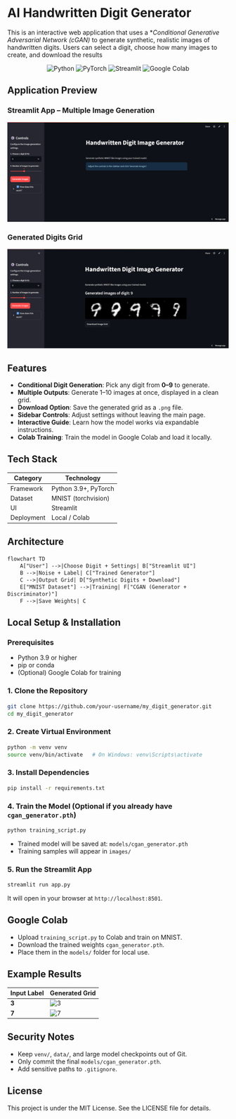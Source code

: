 # AI Handwritten Digit Generator

This is an interactive web application that uses a **Conditional Generative Adversarial Network (cGAN)* to generate synthetic, realistic images of handwritten digits. Users can select a digit, choose how many images to create, and download the results

<p align="center">
  <img src="https://img.shields.io/badge/Python-3776AB?style=for-the-badge&logo=python&logoColor=white" alt="Python"/>
  <img src="https://img.shields.io/badge/PyTorch-EE4C2C?style=for-the-badge&logo=pytorch&logoColor=white" alt="PyTorch"/>
  <img src="https://img.shields.io/badge/Streamlit-FF4B4B?style=for-the-badge&logo=streamlit&logoColor=white" alt="Streamlit"/>
  <img src="https://img.shields.io/badge/Google Colab-F9AB00?style=for-the-badge&logo=googlecolab&logoColor=white" alt="Google Colab"/>
</p>  

## Application Preview

### Streamlit App – Multiple Image Generation

![Streamlit UI](screenshots/app_ui.png)

### Generated Digits Grid

![Generated Digits](screenshots/generated_samples.png)

## Features

* **Conditional Digit Generation**: Pick any digit from **0–9** to generate.
* **Multiple Outputs**: Generate 1–10 images at once, displayed in a clean grid.
* **Download Option**: Save the generated grid as a `.png` file.
* **Sidebar Controls**: Adjust settings without leaving the main page.
* **Interactive Guide**: Learn how the model works via expandable instructions.
* **Colab Training**: Train the model in Google Colab and load it locally.

## Tech Stack

| Category   | Technology           |
| ---------- | -------------------- |
| Framework  | Python 3.9+, PyTorch |
| Dataset    | MNIST (torchvision)  |
| UI         | Streamlit            |
| Deployment | Local / Colab        |

## Architecture

```mermaid
flowchart TD
    A["User"] -->|Choose Digit + Settings| B["Streamlit UI"]
    B -->|Noise + Label| C["Trained Generator"]
    C -->|Output Grid| D["Synthetic Digits + Download"]
    E["MNIST Dataset"] -->|Training| F["CGAN (Generator + Discriminator)"]
    F -->|Save Weights| C
```

## Local Setup & Installation

### Prerequisites

* Python 3.9 or higher
* pip or conda
* (Optional) Google Colab for training

### 1. Clone the Repository

```bash
git clone https://github.com/your-username/my_digit_generator.git
cd my_digit_generator
```

### 2. Create Virtual Environment

```bash
python -m venv venv
source venv/bin/activate   # On Windows: venv\Scripts\activate
```

### 3. Install Dependencies

```bash
pip install -r requirements.txt
```

### 4. Train the Model (Optional if you already have `cgan_generator.pth`)

```bash
python training_script.py
```

* Trained model will be saved at: `models/cgan_generator.pth`
* Training samples will appear in `images/`

### 5. Run the Streamlit App

```bash
streamlit run app.py
```

It will open in your browser at `http://localhost:8501`.

## Google Colab

* Upload `training_script.py` to Colab and train on MNIST.
* Download the trained weights `cgan_generator.pth`.
* Place them in the `models/` folder for local use.

## Example Results

| Input Label | Generated Grid                 |
| ----------- | ------------------------------ |
| **3**       | ![3](screenshots/sample_3.png) |
| **7**       | ![7](screenshots/sample_7.png) |

## Security Notes

* Keep `venv/`, `data/`, and large model checkpoints out of Git.
* Only commit the final `models/cgan_generator.pth`.
* Add sensitive paths to `.gitignore`.

## License

This project is under the MIT License. See the LICENSE file for details.
